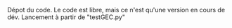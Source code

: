 Dépot du code.
Le code est libre, mais ce n'est qu'une version en cours de dév.
Lancement à partir de "testGEC.py"
